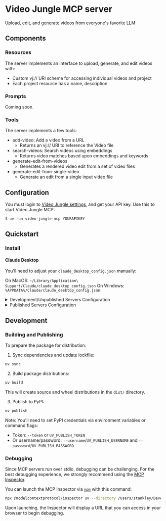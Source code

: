 # Video Jungle MCP server
 
Upload, edit, and generate videos from everyone's favorite LLM

## Components

### Resources

The server implements an interface to upload, generate, and edit videos with:
- Custom vj:// URI scheme for accessing individual videos and project
- Each project resource has a name, description

### Prompts

Coming soon.

### Tools

The server implements a few tools:
- add-video: Add a video from a URL
  - Returns an vj:// URI to reference the Video file
- search-videos: Search videos using embeddings
  - Returns video matches based upon embeddings and keywords
- generate-edit-from-videos
  - Generates a rendered video edit from a set of video files
- generate-edit-from-single-video
  - Generate an edit from a single input video file

## Configuration

You must login to [Video Jungle settings](https://app.video-jungle.com/profile/settings), and get your API key. Use this to start Video Jungle MCP:

```bash
$ uv run video-jungle-mcp YOURAPIKEY
```

## Quickstart

### Install

#### Claude Desktop

You'll need to adjust your `claude_desktop_config.json` manually:

On MacOS: `~/Library/Application\ Support/Claude/claude_desktop_config.json`
On Windows: `%APPDATA%/Claude/claude_desktop_config.json`

<details>
  <summary>Development/Unpublished Servers Configuration</summary>
  ```
  "mcpServers": {
    "video-jungle-mcp": {
      "command": "uv",
      "args": [
        "--directory",
        "/Users/stankley/Development/video-jungle-mcp",
        "run",
        "video-jungle-mcp",
        "YOURAPIKEY"
      ]
    }
  }
  ```
</details>

<details>
  <summary>Published Servers Configuration</summary>
  ```
  "mcpServers": {
    "video-jungle-mcp": {
      "command": "uvx",
      "args": [
        "video-jungle-mcp",
        "YOURAPIKEY"
      ]
    }
  }
  ```
</details>

## Development

### Building and Publishing

To prepare the package for distribution:

1. Sync dependencies and update lockfile:
```bash
uv sync
```

2. Build package distributions:
```bash
uv build
```

This will create source and wheel distributions in the `dist/` directory.

3. Publish to PyPI:
```bash
uv publish
```

Note: You'll need to set PyPI credentials via environment variables or command flags:
- Token: `--token` or `UV_PUBLISH_TOKEN`
- Or username/password: `--username`/`UV_PUBLISH_USERNAME` and `--password`/`UV_PUBLISH_PASSWORD`

### Debugging

Since MCP servers run over stdio, debugging can be challenging. For the best debugging
experience, we strongly recommend using the [MCP Inspector](https://github.com/modelcontextprotocol/inspector).


You can launch the MCP Inspector via [`npm`](https://docs.npmjs.com/downloading-and-installing-node-js-and-npm) with this command:

```bash
npx @modelcontextprotocol/inspector uv --directory /Users/stankley/Development/video-jungle-mcp run video-jungle-mcp
```


Upon launching, the Inspector will display a URL that you can access in your browser to begin debugging.